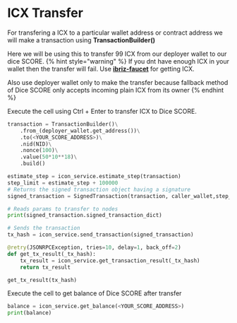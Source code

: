 # ICX Transfer

For transfering a ICX to a particular wallet address or contract address we will make a transaction using **TransactionBuilder()**

Here we will be using this to transfer 99 ICX from our deployer wallet to our dice SCORE.
{% hint style="warning" %}
If you dnt have enough ICX in your wallet then the transfer will fail. Use [**ibriz-faucet**](https://icon-faucet.ibriz.ai/) for getting ICX.

Also use deployer wallet only to make the transfer because fallback method of Dice SCORE only accepts incoming plain ICX from its owner
{% endhint %}

Execute the cell using Ctrl + Enter to transfer ICX to Dice SCORE.
```py
transaction = TransactionBuilder()\
    .from_(deployer_wallet.get_address())\
    .to(<YOUR_SCORE_ADDRESS>)\
    .nid(NID)\
    .nonce(100)\
    .value(50*10**18)\
    .build()

estimate_step = icon_service.estimate_step(transaction)
step_limit = estimate_step + 100000
# Returns the signed transaction object having a signature
signed_transaction = SignedTransaction(transaction, caller_wallet,step_limit)

# Reads params to transfer to nodes
print(signed_transaction.signed_transaction_dict)

# Sends the transaction
tx_hash = icon_service.send_transaction(signed_transaction)

@retry(JSONRPCException, tries=10, delay=1, back_off=2)
def get_tx_result(_tx_hash):
    tx_result = icon_service.get_transaction_result(_tx_hash)
    return tx_result

get_tx_result(tx_hash)
```
Execute the cell to get balance of Dice SCORE after transfer
```py
balance = icon_service.get_balance(<YOUR_SCORE_ADDRESS>)
print(balance)
```
